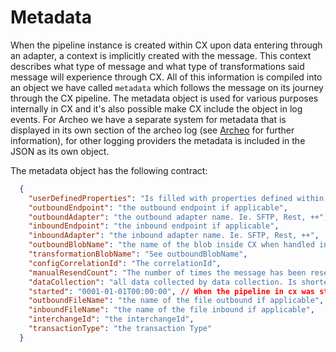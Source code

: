# Metadata

When the pipeline instance is created within CX upon data entering through an adapter, a context is implicitly created with the message. This context describes what type of message and what type of transformations said message will experience through CX. All of this information is compiled into an object we have called `metadata` which follows the message on its journey through the CX pipeline. The metadata object is used for various purposes internally in CX and it's also possible make CX include the object in log events. For Archeo we have a separate system for metadata that is displayed in its own section of the archeo log (see [Archeo](https://api.archeo.no/swagger/index.html) for further information), for other logging providers the metadata is included in the JSON as its own object.

The metadata object has the following contract:

```json
  {
    "userDefinedProperties": "Is filled with properties defined within code components",
    "outboundEndpoint": "the outbound endpoint if applicable",
    "outboundAdapter": "the outbound adapter name. Ie. SFTP, Rest, ++",
    "inboundEndpoint": "the inbound endpoint if applicable",
    "inboundAdapter": "the inbound adapter name. Ie. SFTP, Rest, ++",
    "outboundBlobName": "the name of the blob inside CX when handled in the outbound enige. This is used for debug purposes when cases are reported to the CX team",
    "transformationBlobName": "See outboundBlobName",
    "configCorrelationId": "The correlationId",
    "manualResendCount": "The number of times the message has been resent using the resend framework for manual resend by the customer",
    "dataCollection": "all data collected by data collection. Is shortened if too long.",
    "started": "0001-01-01T00:00:00", // When the pipeline in cx was started
    "outboundFileName": "the name of the file outbound if applicable",
    "inboundFileName": "the name of the file inbound if applicable",
    "interchangeId": "the interchangeId",
    "transactionType": "the transaction Type"
  }
```